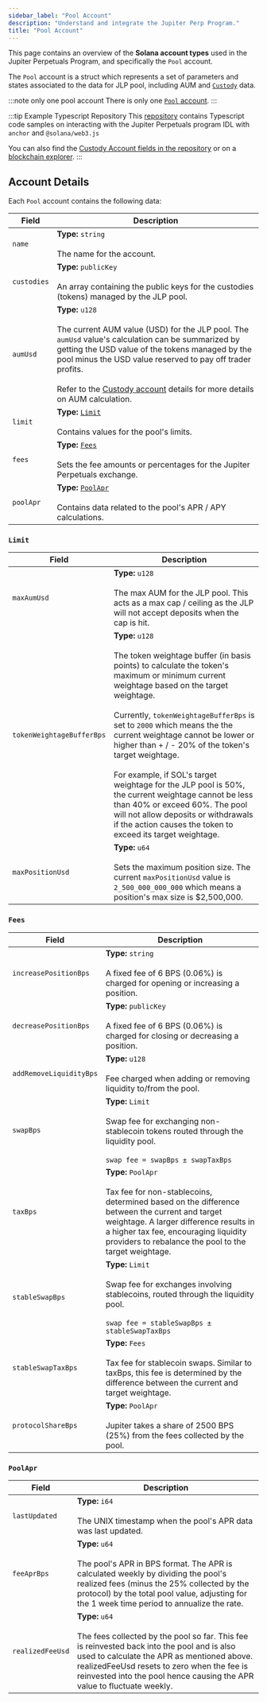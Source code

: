 ```yaml
---
sidebar_label: "Pool Account"
description: "Understand and integrate the Jupiter Perp Program."
title: "Pool Account"
---
```


<head>
    <title>Pool Account</title>
    <meta name="twitter:card" content="summary" />
</head>

This page contains an overview of the **Solana account types** used in the Jupiter Perpetuals Program, and specifically the `Pool` account.

The `Pool` account is a struct which represents a set of parameters and states associated to the data for JLP pool, including AUM and [`Custody`](./custody-account) data.

:::note only one pool account
There is only one [`Pool` account](https://solscan.io/account/5BUwFW4nRbftYTDMbgxykoFWqWHPzahFSNAaaaJtVKsq).
:::

:::tip Example Typescript Repository
This [repository](https://github.com/julianfssen/jupiter-perps-anchor-idl-parsing) contains Typescript code samples on interacting with the Jupiter Perpetuals program IDL with `anchor` and `@solana/web3.js`

You can also find the [Custody Account fields in the repository](https://github.com/julianfssen/jupiter-perps-anchor-idl-parsing/blob/1a0b5dc71081958895691047a9aa8ba51d2a8765/src/idl/jupiter-perpetuals-idl.ts#L2699) or on a [blockchain explorer](https://solscan.io/account/PERPHjGBqRHArX4DySjwM6UJHiR3sWAatqfdBS2qQJu#anchorProgramIdl).
:::

## Account Details

Each `Pool` account contains the following data:

| Field | Description |
| --- | --- |
| `name`       | **Type:** `string`<br /><br />The name for the account. |
| `custodies`  | **Type:** `publicKey`<br /><br />An array containing the public keys for the custodies (tokens) managed by the JLP pool. |
| `aumUsd`    | **Type:** `u128`<br /><br />The current AUM value (USD) for the JLP pool. The `aumUsd` value's calculation can be summarized by getting the USD value of the tokens managed by the pool minus the USD value reserved to pay off trader profits.<br /><br />Refer to the [Custody account](./custody-account) details for more details on AUM calculation. |
| `limit`      | **Type:** [`Limit`](#limit)<br /><br />Contains values for the pool's limits. |
| `fees`       | **Type:** [`Fees`](#fees)<br /><br />Sets the fee amounts or percentages for the Jupiter Perpetuals exchange. |
| `poolApr`    | **Type:** [`PoolApr`](#poolapr)<br /><br />Contains data related to the pool's APR / APY calculations. |

### `Limit`

| Field | Description |
| --- | --- |
| `maxAumUsd`               | **Type:** `u128`<br /><br />The max AUM for the JLP pool. This acts as a max cap / ceiling as the JLP will not accept deposits when the cap is hit. |
| `tokenWeightageBufferBps` | **Type:** `u128`<br /><br />The token weightage buffer (in basis points) to calculate the token's maximum or minimum current weightage based on the target weightage.<br /><br />Currently, `tokenWeightageBufferBps` is set to `2000` which means the the current weightage cannot be lower or higher than + / - 20% of the token's target weightage.<br /><br />For example, if SOL's target weightage for the JLP pool is 50%, the current weightage cannot be less than 40% or exceed 60%. The pool will not allow deposits or withdrawals if the action causes the token to exceed its target weightage. |
| `maxPositionUsd`          | **Type:** `u64`<br /><br />Sets the maximum position size. The current `maxPositionUsd` value is `2_500_000_000_000` which means a position's max size is $2,500,000. |

### `Fees`

| Field | Description |
| --- | --- |
| `increasePositionBps`     | **Type:** `string`<br /><br />A fixed fee of 6 BPS (0.06%) is charged for opening or increasing a position. |
| `decreasePositionBps`     | **Type:** `publicKey`<br /><br />A fixed fee of 6 BPS (0.06%) is charged for closing or decreasing a position. |
| `addRemoveLiquidityBps`   | **Type:** `u128`<br /><br />Fee charged when adding or removing liquidity to/from the pool. |
| `swapBps`                 | **Type:** `Limit`<br /><br />Swap fee for exchanging non-stablecoin tokens routed through the liquidity pool.<br /><br />`swap fee = swapBps ± swapTaxBps` |
| `taxBps`                  | **Type:** `PoolApr`<br /><br />Tax fee for non-stablecoins, determined based on the difference between the current and target weightage. A larger difference results in a higher tax fee, encouraging liquidity providers to rebalance the pool to the target weightage. |
| `stableSwapBps`           | **Type:** `Limit`<br /><br />Swap fee for exchanges involving stablecoins, routed through the liquidity pool.<br /><br />`swap fee = stableSwapBps ± stableSwapTaxBps` |
| `stableSwapTaxBps`        | **Type:** `Fees`<br /><br />Tax fee for stablecoin swaps. Similar to taxBps, this fee is determined by the difference between the current and target weightage. |
| `protocolShareBps`        | **Type:** `PoolApr`<br /><br />Jupiter takes a share of 2500 BPS (25%) from the fees collected by the pool. |

### `PoolApr`

| Field | Description |
| --- | --- |
| `lastUpdated`      | **Type:** `i64`<br /><br />The UNIX timestamp when the pool's APR data was last updated. |
| `feeAprBps`        | **Type:** `u64`<br /><br />The pool's APR in BPS format. The APR is calculated weekly by dividing the pool's realized fees (minus the 25% collected by the protocol) by the total pool value, adjusting for the 1 week time period to annualize the rate. |
| `realizedFeeUsd`   | **Type:** `u64`<br /><br />The fees collected by the pool so far. This fee is reinvested back into the pool and is also used to calculate the APR as mentioned above. realizedFeeUsd resets to zero when the fee is reinvested into the pool hence causing the APR value to fluctuate weekly. |
